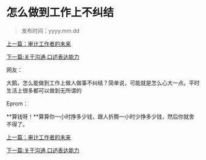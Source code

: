 # 怎么做到工作上不纠结
>
>发布时间：yyyy.mm.dd

[上一篇：审计工作者的未来](work/article60)

[下一篇:关于沟通,口述表达能力](work/article62)

网友：

大鹅，怎么能做到工作上做人做事不纠结？简单说，可能就是怎么心大一点。平时生活上很多都可以做到无所谓的

Eprom：

**算钱呀！**算算你一小时挣多少钱，跟人折腾一小时少挣多少钱，然后你就舍不得了。

[上一篇：审计工作者的未来](work/article60)

[下一篇:关于沟通,口述表达能力](work/article62)








​     











